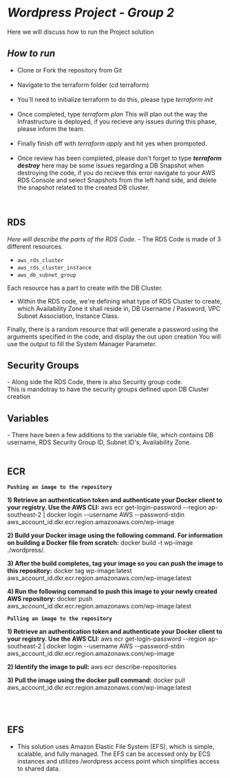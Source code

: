 <em><h1>Wordpress Project - Group 2</h1></em>
Here we will discuss how to run the Project solution

<em><h2>How to run</h2><p></em>
<ul>
<li>Clone or Fork the repository from Git
<br>
<br>
<li>Navigate to the terraform folder (cd terraform)
<br>
<br>
<li>You'll need to initialize terraform to do this, please type <em>terraform init</em>
<br>
<br>
<li>Once completed, type <em>terraform plan</em> This will plan out the way the Infrastructure is deployed, if you recieve any issues during this phase, please inform the team.
<br>
<br>
<li>Finally finish off with <em>terraform apply</em> and hit yes when prompoted.
<br>
<br>
  <li>Once review has been completed, please don't forget to type <em><strong>terraform destroy</strong></em> here may be some issues regarding a DB Snapshot when destroying the code, if you do recieve this error navigate to your AWS RDS Console and select Snapshots from the left hand side, and delete the snapshot related to the created DB cluster.</p>
<br>
     </ul>

<h2>RDS</h2>
<em>Here will describe the parts of the RDS Code.</em>
- The RDS Code is made of 3 different resources.

- ```aws_rds_cluster```
- ```aws_rds_cluster_instance```
- ```aws_db_subnet_group```

Each resource has a part to create with the DB Cluster.

- Within the RDS code, we're defining what type of RDS Cluster to create, which Availability Zone it shall reside in, DB Username / Password, VPC Subnet Association, Instance Class.

Finally, there is a random resource that will generate a password using the arguments specified in the code, and display the out upon creation
You will use the output to fill the System Manager Parameter.

<h2> Security Groups </h2>
- Along side the RDS Code, there is also Security group code.
<br>
This is mandotray to have the security groups defined upon DB Cluster creation 

<h2> Variables </h2>
- There have been a few additions to the variable file, which contains DB username, RDS Security Group ID, Subnet ID's, Availability Zone.

<br>
<br>

<h2> ECR </h2> 

**```Pushing an image to the repository```**

**1) Retrieve an authentication token and authenticate your Docker client to your registry.
Use the AWS CLI:**
  aws ecr get-login-password --region ap-southeast-2 | docker login --username AWS --password-stdin aws_account_id.dkr.ecr.region.amazonaws.com/wp-image

**2) Build your Docker image using the following command. For information on building a Docker file from scratch:**
  docker build -t wp-image ./wordpress/.

**3) After the build completes, tag your image so you can push the image to this repository:**
  docker tag wp-image:latest aws_account_id.dkr.ecr.region.amazonaws.com/wp-image:latest

**4) Run the following command to push this image to your newly created AWS repository:**
  docker push aws_account_id.dkr.ecr.region.amazonaws.com/wp-image:latest


**```Pulling an image to the repository```**

**1) Retrieve an authentication token and authenticate your Docker client to your registry.
Use the AWS CLI:**
  aws ecr get-login-password --region ap-southeast-2 | docker login --username AWS --password-stdin aws_account_id.dkr.ecr.region.amazonaws.com/wp-image

**2)  Identify the image to pull:**
  aws ecr describe-repositories
  
**3) Pull the image using the docker pull command:**
  docker pull aws_account_id.dkr.ecr.region.amazonaws.com/wp-image:latest
  <br>

<br>
<br>

<h2> EFS </h2> 

- This solution uses Amazon Elastic File System (EFS), which is simple, scalable, and fully managed. The EFS can be accessed only by ECS instances and utilizes /wordpress access point which simplifies access to shared data.
<br>